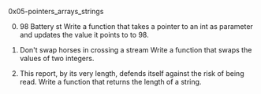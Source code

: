 0x05-pointers_arrays_strings

0. 98 Battery st
Write a function that takes a pointer to an int as parameter and updates the value it points to to 98.

1. Don't swap horses in crossing a stream
Write a function that swaps the values of two integers.

2. This report, by its very length, defends itself against the risk of being read.
Write a function that returns the length of a string.
